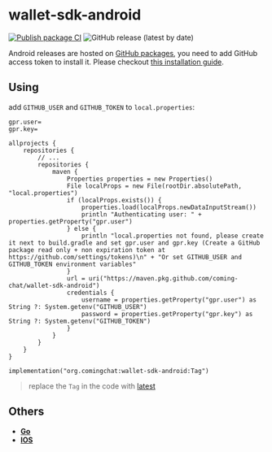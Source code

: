 # wallet-sdk-android 


[![Publish package CI](https://github.com/coming-chat/wallet-sdk-android/actions/workflows/gradle-publish.yml/badge.svg)](https://github.com/coming-chat/wallet-sdk-android/actions/workflows/gradle-publish.yml)
![GitHub release (latest by date)](https://img.shields.io/github/v/release/coming-chat/wallet-sdk-android)

Android releases are hosted on [GitHub packages](https://github.com/coming-chat/wallet-sdk-android/packages/1670316), you need to add GitHub access token to install it. Please checkout [this installation guide](https://docs.github.com/en/packages/working-with-a-github-packages-registry/working-with-the-gradle-registry).

## Using

add `GITHUB_USER` and `GITHUB_TOKEN` to `local.properties`:

```
gpr.user=
gpr.key=
```

```
allprojects {
    repositories {
        // ...
        repositories {
            maven {
                Properties properties = new Properties()
                File localProps = new File(rootDir.absolutePath, "local.properties")
                if (localProps.exists()) {
                    properties.load(localProps.newDataInputStream())
                    println "Authenticating user: " + properties.getProperty("gpr.user")
                } else {
                    println "local.properties not found, please create it next to build.gradle and set gpr.user and gpr.key (Create a GitHub package read only + non expiration token at https://github.com/settings/tokens)\n" + "Or set GITHUB_USER and GITHUB_TOKEN environment variables"
                }
                url = uri("https://maven.pkg.github.com/coming-chat/wallet-sdk-android")
                credentials {
                    username = properties.getProperty("gpr.user") as String ?: System.getenv("GITHUB_USER")
                    password = properties.getProperty("gpr.key") as String ?: System.getenv("GITHUB_TOKEN")
                }
            }
        }
    }
}
```

```
implementation("org.comingchat:wallet-sdk-android:Tag")
```

> replace the `Tag` in the code with [latest](https://github.com/coming-chat/wallet-sdk-android/packages/1670316)



## Others

- [**Go**](https://github.com/coming-chat/wallet-SDK)
- [**IOS**](https://github.com/coming-chat/wallet-swift-package)
